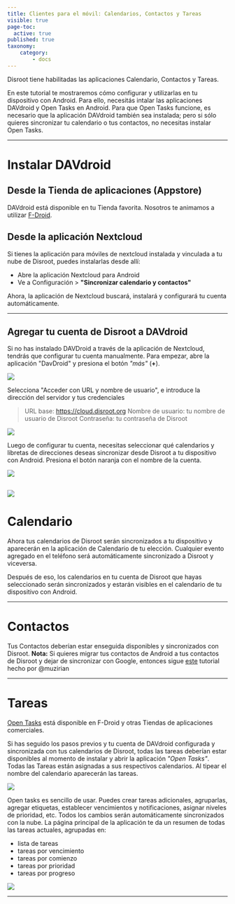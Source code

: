 ```yaml
---
title: Clientes para el móvil: Calendarios, Contactos y Tareas
visible: true
page-toc:
  active: true
published: true
taxonomy:
    category:
        - docs
---
```


Disroot tiene habilitadas las aplicaciones Calendario, Contactos y Tareas.

En este tutorial te mostraremos cómo configurar y utilizarlas en tu dispositivo con Android.
Para ello, necesitás intalar las aplicaciones DAVdroid y Open Tasks en Android.
Para que Open Tasks funcione, es necesario que la aplicación DAVdroid también sea instalada; pero si sólo quieres sincronizar tu calendario o tus contactos, no necesitas instalar Open Tasks.


----------
# Instalar DAVdroid
## Desde la Tienda de aplicaciones (Appstore)
DAVdroid está disponible en tu Tienda favorita. Nosotros te animamos a utilizar [F-Droid](https://f-droid.org/).

## Desde la aplicación Nextcloud
Si tienes la aplicación para móviles de nextcloud instalada y vinculada a tu nube de Disroot, puedes instalarlas desde allí:
 - Abre la aplicación Nextcloud para Android
 - Ve a Configuración > **"Sincronizar calendario y contactos"**

Ahora, la aplicación de Nextcloud buscará, instalará y configurará tu cuenta automáticamente.

 ---------------

## Agregar tu cuenta de Disroot a DAVdroid

Si no has instalado DAVDroid a través de la aplicación de Nextcloud, tendrás que configurar tu cuenta manualmente.
Para empezar, abre la aplicación "DavDroid" y presiona el botón *"más"* (**+**).

![](es/nextcloud_davdroid1.jpeg)


Selecciona "Acceder con URL y nombre de usuario", e introduce la dirección del servidor y tus credenciales

> URL base: https://cloud.disroot.org
> Nombre de usuario: tu nombre de usuario de Disroot
> Contraseña: tu contraseña de Disroot


![](es/nextcloud_davdroid2.jpeg)

Luego de configurar tu cuenta, necesitas seleccionar qué calendarios y libretas de direcciones deseas sincronizar desde Disroot a tu dispositivo con Android.
Presiona el botón naranja con el nombre de la cuenta.

![](es/nextcloud_davdroid3.jpeg)

![](es/nextcloud_davdroid4.jpeg)
-------------------

# Calendario
Ahora tus calendarios de Disroot serán sincronizados a tu dispositivo y aparecerán en la aplicación de Calendario de tu elección. Cualquier evento agregado en el teléfono será automáticamente sincronizado a Disroot y viceversa.

Después de eso, los calendarios en tu cuenta de Disroot que hayas seleccionado serán sincronizados y estarán visibles en el calendario de tu dispositivo con Android.

---------------------
# Contactos
Tus Contactos deberían estar enseguida disponibles y sincronizados con Disroot.
**Nota:**
Si quieres migrar tus contactos de Android a tus contactos de Disroot y dejar de sincronizar con Google, entonces sigue [este](https://forum.disroot.org/t/syncing-android-with-owncloud/186) tutorial hecho por @muzirian

---------------------
# Tareas

[Open Tasks](https://f-droid.org/packages/org.dmfs.tasks/) está disponible en F-Droid y otras Tiendas de aplicaciones comerciales.

Si has seguido los pasos previos y tu cuenta de DAVdroid configurada y sincronizada con tus calendarios de Disroot, todas las tareas deberían estar disponibles al momento de instalar y abrir la aplicación *"Open Tasks"*.
Todas las Tareas están asignadas a sus respectivos calendarios. Al tipear el nombre del calendario aparecerán las tareas.

![](es/nextcloud_tasks1.jpeg)

Open tasks es sencillo de usar. Puedes crear tareas adicionales, agruparlas, agregar etiquetas, establecer vencimientos y notificaciones, asignar niveles de prioridad, etc.
Todos los cambios serán automáticamente sincronizados con la nube. La página principal de la aplicación te da un resumen de todas las tareas actuales, agrupadas en:
* lista de tareas
* tareas por vencimiento
* tareas por comienzo
* tareas por prioridad
* tareas por progreso

![](es/nextcloud_tasks2.jpeg)

-----------------------
